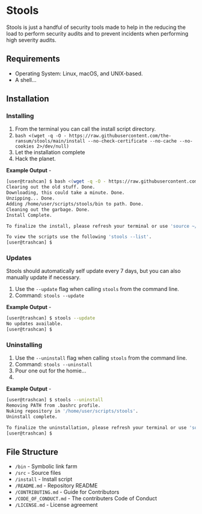 # Stools

Stools is just a handful of security tools made to help in the reducing the 
load to perform security audits and to prevent incidents when performing 
high severity audits.

## Requirements

- Operating System: Linux, macOS, and UNIX-based.
- A shell...

## Installation

### Installing 

1. From the terminal you can call the install script directory.
2. `bash <(wget -q -O - https://raw.githubusercontent.com/the-ransum/stools/main/install --no-check-certificate --no-cache --no-cookies 2>/dev/null)`
3. Let the installation complete
4. Hack the planet.

**Example Output** -
```bash
[user@trashcan] $ bash <(wget -q -O - https://raw.githubusercontent.com/the-ransum/stools/main/install --no-check-certificate --no-cache --no-cookies 2>/dev/null)
Clearing out the old stuff. Done.
Downloading, this could take a minute. Done.
Unzipping... Done.
Adding /home/user/scripts/stools/bin to path. Done.
Cleaning out the garbage. Done.
Install Complete.

To finalize the install, please refresh your terminal or use 'source ~/.bashrc' to refresh.

To view the scripts use the following 'stools --list'.
[user@trashcan] $ 
```


### Updates

Stools should automatically self update every 7 days, but you can also manually 
update if necessary.

1. Use the `--update` flag when calling `stools` from the command line.
2. Command: `stools --update`

**Example Output** -
```bash
[user@trashcan] $ stools --update
No updates available.
[user@trashcan] $ 
```

### Uninstalling

1. Use the `--uninstall` flag when calling `stools` from the command line.
2. Command: `stools --uninstall`
3. Pour one out for the homie...
4. 
**Example Output** -
```bash
[user@trashcan] $ stools --uninstall
Removing PATH from .bashrc profile.
Nuking repository in '/home/user/scripts/stools'.
Uninstall complete.

To finalize the uninstallation, please refresh your terminal or use 'source ~/.bashrc' to refresh.
[user@trashcan] $ 
```


## File Structure

- `/bin` - Symbolic link farm
- `/src` - Source files
- `/install` - Install script
- `/README.md` - Repository README
- `/CONTRIBUTING.md` - Guide for Contributors
- `/CODE_OF_CONDUCT.md` - The contributers Code of Conduct
- `/LICENSE.md` - License agreement

